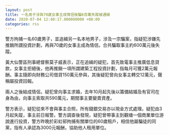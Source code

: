```yaml
---
layout: post
title: 一名男子涉與70歲女事主成情侶後騙6百萬失蹤被通緝
date: 2020-07-04 12:40:17.000000000 +08:00
categories: rss
---
```


警方拘捕一名60歲男子，並追緝另一名本地男子，涉及一宗騙案，指疑犯涉嫌先推銷所謂投資計劃，再與70歲的女事主成為情侶，合共騙取事主約600萬元後失蹤。

黃大仙警區刑事總督察莫子威表示，正在追緝的疑犯，首先致電事主推廣低息貸款，女事主拒絕後，他再推銷一項所謂建築工程投資計劃，指每月可獲2萬元報酬。事主隨即向財務公司借貸150萬元參與，其後疑犯曾向女事主轉交12萬元，聲稱屬投資回報。

兩人之後結成情侶，疑犯曾向事主求婚，去年10月起先後以籌備結婚及有官司在身為由，向事主索取共590萬元，期間事主要變賣資產。

警方表示，疑犯從來不會與事主合照，所有錢銀交易亦以現金方式處理。疑犯由3月起失蹤，事主前日報警。警方調查後發現，疑犯曾帶事主到觀塘一個商業單位游說進行投資，警方昨晚於彩虹邨拘捕有關單位的60歲租戶，相信他屬騙徒的同黨，指有人承認為3000元報酬，協助他人租用單位。
